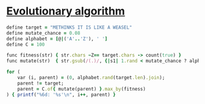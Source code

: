[1]: http://rosettacode.org/wiki/Evolutionary_algorithm

# [Evolutionary algorithm][1]

```ruby
define target = "METHINKS IT IS LIKE A WEASEL"
define mutate_chance = 0.08
define alphabet = [@|('A'..'Z'), ' ']
define C = 100

func fitness(str) { str.chars ~Z== target.chars -> count(true) }
func mutate(str)  { str.gsub(/(.)/, {|s1| 1.rand < mutate_chance ? alphabet.pick : s1 }) }

for (
    var (i, parent) = (0, alphabet.rand(target.len).join);
    parent != target;
    parent = C.of{ mutate(parent) }.max_by(fitness)
) { printf("%6d: '%s'\n", i++, parent) }
```
